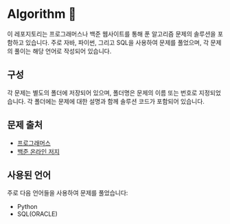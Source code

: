 # Algorithm 💭
이 레포지토리는 프로그래머스나 백준 웹사이트를 통해 푼 알고리즘 문제의 솔루션을 포함하고 있습니다. 주로 자바, 파이썬, 그리고 SQL을 사용하여 문제를 풀었으며, 각 문제의 풀이는 해당 언어로 작성되어 있습니다.

## 구성

각 문제는 별도의 폴더에 저장되어 있으며, 폴더명은 문제의 이름 또는 번호로 지정되었습니다. 각 폴더에는 문제에 대한 설명과 함께 솔루션 코드가 포함되어 있습니다.

## 문제 출처

- [프로그래머스](https://programmers.co.kr/)
- [백준 온라인 저지](https://www.acmicpc.net/)

## 사용된 언어

주로 다음 언어들을 사용하여 문제를 풀었습니다:

- Python
- SQL(ORACLE)
